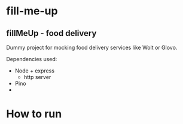 # fill-me-up
## fillMeUp - food delivery

Dummy project for mocking food delivery services like Wolt or Glovo. 

Dependencies used:
* Node + express
  * http server 
* Pino
* 

# How to run


